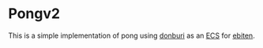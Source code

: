 # Pongv2
This is a simple implementation of pong using [donburi](https://github.com/yohamta/donburi) as an [ECS](https://en.wikipedia.org/wiki/Entity_component_system) for [ebiten](https://ebiten.org/).
